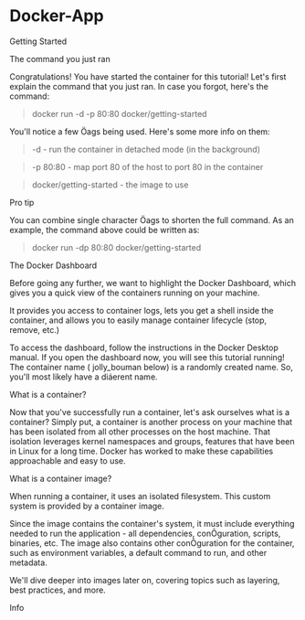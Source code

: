 # Docker-App

Getting Started

The command you just ran

Congratulations! You have started the container for this tutorial! Let's first explain the
command that you just ran. In case you forgot, here's the command:

> docker run -d -p 80:80 docker/getting-started

You'll notice a few Öags being used. Here's some more info on them:

> -d - run the container in detached mode (in the background)

> -p 80:80 - map port 80 of the host to port 80 in the container

> docker/getting-started - the image to use

Pro tip

You can combine single character Öags to shorten the full command. As an example, the command above
could be written as:

> docker run -dp 80:80 docker/getting-started


The Docker Dashboard

Before going any further, we want to highlight the Docker Dashboard, which gives you a
quick view of the containers running on your machine. 

It provides you access to container logs, lets you get a shell inside the container, and allows you to easily manage container
lifecycle (stop, remove, etc.)

To access the dashboard, follow the instructions in the Docker Desktop manual. If you open
the dashboard now, you will see this tutorial running! The container name ( jolly_bouman
below) is a randomly created name. So, you'll most likely have a diáerent name.


What is a container?

Now that you've successfully run a container, let's ask ourselves what is a container? Simply
put, a container is another process on your machine that has been isolated from all other
processes on the host machine. That isolation leverages kernel namespaces and groups,
features that have been in Linux for a long time. Docker has worked to make these
capabilities approachable and easy to use.

What is a container image?

When running a container, it uses an isolated filesystem. This custom system is provided
by a container image.

Since the image contains the container's system, it must include
everything needed to run the application - all dependencies, conÕguration, scripts, binaries,
etc. The image also contains other conÕguration for the container, such as environment
variables, a default command to run, and other metadata.

We'll dive deeper into images later on, covering topics such as layering, best practices, and
more.


Info









